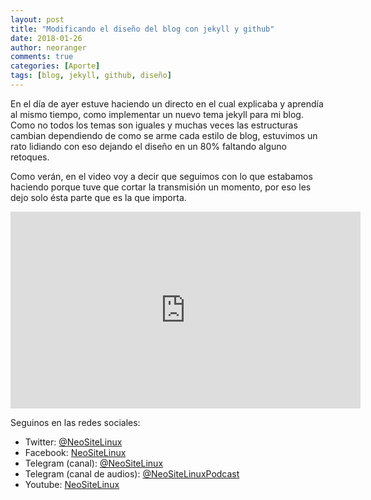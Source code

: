 ```yaml
---
layout: post
title: "Modificando el diseño del blog con jekyll y github"
date: 2018-01-26
author: neoranger
comments: true
categories: [Aporte]
tags: [blog, jekyll, github, diseño]
---
```


En el día de ayer estuve haciendo un directo en el cual explicaba y aprendía al mismo tiempo, como implementar un nuevo tema jekyll para mi blog. Como no todos los temas son iguales y muchas veces las estructuras cambian dependiendo de como se arme cada estilo de blog, estuvimos un rato lidiando con eso dejando el diseño en un 80% faltando alguno retoques.

Como verán, en el video voy a decir que seguimos con lo que estabamos haciendo porque tuve que cortar la transmisión un momento, por eso les dejo solo ésta parte que es la que importa.

<iframe width="560" height="315" src="https://www.youtube.com/embed/fDMO3aBrY1E" frameborder="0" allow="autoplay; encrypted-media" allowfullscreen></iframe>

Seguinos en las redes sociales:
* Twitter: [@NeoSiteLinux](https://twitter.com/neositelinux)
* Facebook: [NeoSiteLinux](https://facebook.com/neositelinux)
* Telegram (canal): [@NeoSiteLinux](https://t.me/neositelinux)
* Telegram (canal de audios): [@NeoSiteLinuxPodcast](https://t.me/neositelinuxpodcast)
* Youtube: [NeoSiteLinux](https://www.youtube.com/user/neositelinux)